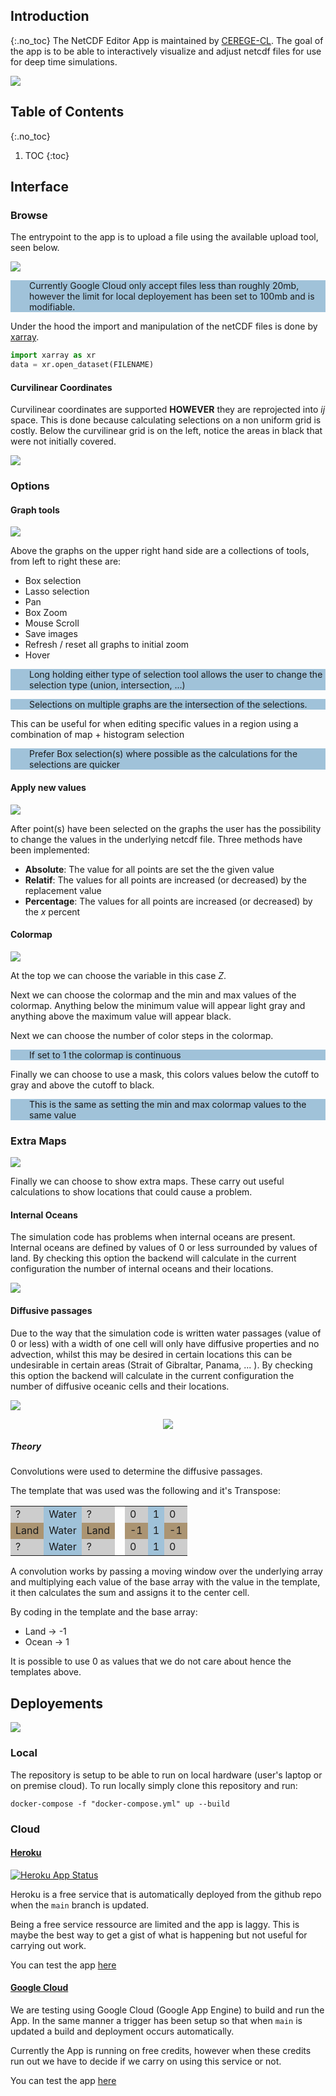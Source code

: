 ## Introduction
{:.no_toc}
The NetCDF Editor App is maintained by [CEREGE-CL](https://github.com/CEREGE-CL). The goal of the app is to be able to interactively visualize and adjust netcdf files for use for deep time simulations.

![](img/ui.png)

## Table of Contents
{:.no_toc}
1. TOC
{:toc}

## Interface

### Browse

The entrypoint to the app is to upload a file using the available upload tool, seen below.

![](img/browse.png)

<p style="background-color: rgb(160, 194, 217);padding-left: 30px;">
Currently Google Cloud only accept files less than roughly 20mb, however the limit for local deployement has been set to 100mb and is modifiable.
</p>

Under the hood the import and manipulation of the netCDF files is done by [xarray](https://xarray.pydata.org/en/stable/). 

```python
import xarray as xr
data = xr.open_dataset(FILENAME)
```

#### Curvilinear Coordinates

Curvilinear coordinates are supported __HOWEVER__ they are reprojected into _ij_ space. This is done because calculating selections on a non uniform grid is costly. Below the curvilinear grid is on the left, notice the areas in black that were not initially covered.

![](img/curvilinear_import.png)

### Options

#### Graph tools

![](img/options.png)

Above the graphs on the upper right hand side are a collections of tools, from left to right these are:
- Box selection
- Lasso selection
- Pan
- Box Zoom
- Mouse Scroll
- Save images
- Refresh / reset all graphs to initial zoom
- Hover

<p style="background-color: rgb(160, 194, 217);padding-left: 30px;">
Long holding either type of selection tool allows the user to change the selection type (union, intersection, ...)
</p>

<p style="background-color: rgb(160, 194, 217);padding-left: 30px;">
Selections on multiple graphs are the intersection of the selections.

This can be useful for when editing specific values in a region using a combination of map + histogram selection
</p>

<p style="background-color: rgb(160, 194, 217);padding-left: 30px;">
Prefer Box selection(s) where possible as the calculations for the selections are quicker
</p>

#### Apply new values

![](img/apply_values.png)

After point(s) have been selected on the graphs the user has the possibility to change the values in the underlying netcdf file. Three methods have been implemented:

- __Absolute__: The value for all points are set the the given value
- __Relatif__: The values for all points are increased (or decreased) by the replacement value
- __Percentage__: The values for all points are increased (or decreased) by the _x_ percent

#### Colormap

![](img/colormap_options.png)

At the top we can choose the variable in this case _Z_.

Next we can choose the colormap and the min and max values of the colormap. Anything below the minimum value will appear light gray and anything above the maximum value will appear black.

Next we can choose the number of color steps in the colormap.
<p style="background-color: rgb(160, 194, 217);padding-left: 30px;">
If set to 1 the colormap is continuous
</p>



Finally we can choose to use a mask, this colors values below the cutoff to gray and above the cutoff to black. 

<p style="background-color: rgb(160, 194, 217);padding-left: 30px;">
This is the same as setting the min and max colormap values to the same value
</p>

### Extra Maps

![](img/extra_maps_options.png)

Finally we can choose to show extra maps. These carry out useful calculations to show locations that could cause a problem.

#### Internal Oceans

The simulation code has problems when internal oceans are present. Internal oceans are defined by values of 0 or less surrounded by values of land. By checking this option the backend will calculate in the current configuration the number of internal oceans and their locations.

![](img/internal_oceans.png)

#### Diffusive passages

Due to the way that the simulation code is written water passages (value of 0 or less) with a width of one cell will only have diffusive properties and no advection, whilst this may be desired in certain locations this can be undesirable in certain areas (Strait of Gibraltar, Panama, ... ). By checking this option the backend will calculate in the current configuration the number of diffusive oceanic cells and their locations.

![](img/diffusive_global.png)

<p align="center">
  <img src="img/panama.png" />
</p>

##### Theory

Convolutions were used to determine the diffusive passages.

The template that was used was the following and it's Transpose:

<table style="border: white;">
<tr style="border: white;">
    <td style="background-color: rgb(205, 205, 205);border: none;">?</td>
    <td style="background-color: rgb(160, 194, 217);border: none;">Water</td>
    <td style="background-color: rgb(205, 205, 205);border: none;">?</td>
    <td style="border: none;"></td>
    <td style="background-color: rgb(205, 205, 205);border: none;">0</td>
    <td style="background-color: rgb(160, 194, 217);border: none;">1</td>
    <td style="background-color: rgb(205, 205, 205);border: none;">0</td>
</tr>
<tr style="border: white;">
    <td style="background-color: rgb(171, 148, 114);border: none;">Land</td>
    <td style="background-color: rgb(160, 194, 217);border: none;">Water</td>
    <td style="background-color: rgb(171, 148, 114);border: none;">Land</td>
    <td style="border: none;"></td>
    <td style="background-color: rgb(171, 148, 114);border: none;">-1</td>
    <td style="background-color: rgb(160, 194, 217);border: none;">1</td>
    <td style="background-color: rgb(171, 148, 114);border: none;">-1</td>
</tr>
<tr style="border: white;">
    <td style="background-color: rgb(205, 205, 205);border: none;">?</td>
    <td style="background-color: rgb(160, 194, 217);border: none;">Water</td>
    <td style="background-color: rgb(205, 205, 205);border: none;">?</td>
    <td style="border: none;"></td>
    <td style="background-color: rgb(205, 205, 205);border: none;">0</td>
    <td style="background-color: rgb(160, 194, 217);border: none;">1</td>
    <td style="background-color: rgb(205, 205, 205);border: none;">0</td>
</tr>
</table>

A convolution works by passing a moving window over the underlying array and multiplying each value of the base array with the value in the template, it then calculates the sum and assigns it to the center cell. 

By coding in the template and the base array:
- Land -> -1 
- Ocean -> 1

It is possible to use 0 as values that we do not care about hence the templates above.

## Deployements

![](img/workflow.png)

### Local
The repository is setup to be able to run on local hardware (user's laptop or on premise cloud). To run locally simply clone this repository and run:

```docker-compose -f "docker-compose.yml" up --build```

### Cloud

#### [Heroku](https://netcdf-editor-app.herokuapp.com)

[![Heroku App Status](https://heroku-shields.herokuapp.com/netcdf-editor-app)](https://netcdf-editor-app.herokuapp.com)

Heroku is a free service that is automatically deployed from the github repo when the `main` branch is updated. 

Being a free service ressource are limited and the app is laggy. This is maybe the best way to get a gist of what is happening but not useful for carrying out work. 

You can test the app [here](https://netcdf-editor-app.herokuapp.com)

#### [Google Cloud](https://netcdf-editor.ew.r.appspot.com/app)

We are testing using Google Cloud (Google App Engine) to build and run the App. In the same manner a trigger has been setup so that when `main` is updated a build and deployment occurs automatically.

Currently the App is running on free credits, however when these credits run out we have to decide if we carry on using this service or not.

You can test the app [here](https://netcdf-editor.ew.r.appspot.com/app)